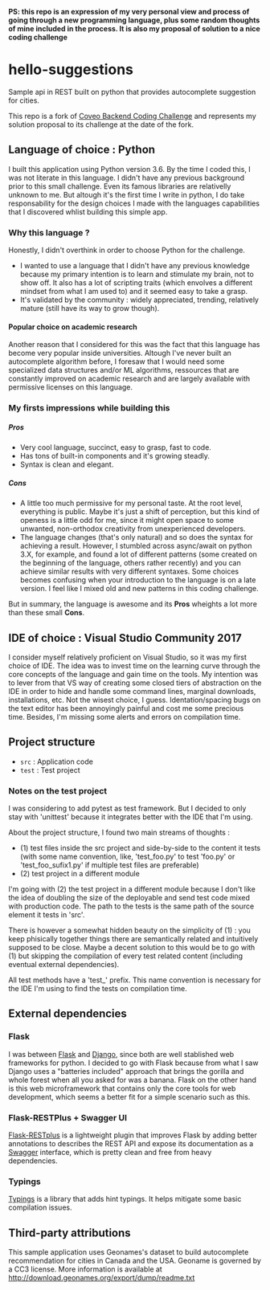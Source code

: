**PS: this repo is an expression of my very personal view and process of going through a new programming language, plus some random thoughts of mine included in the process. It is also my proposal of solution to a nice coding challenge**

# hello-suggestions
Sample api in REST built on python that provides autocomplete suggestion for cities. 

This repo is a fork of [Coveo Backend Coding Challenge](https://github.com/coveo/backend-coding-challenge) and represents my solution proposal to its challenge at the date of the fork.

## Language of choice : Python
I built this application using Python version 3.6. By the time I coded this, I was not literate in this language. I didn't have any previous background prior to this small challenge. Even its famous libraries are relativelly unknown to me. But altough it's the first time I write in python, I do take responsability for the design choices I made with the languages capabilities that I discovered whlist building this simple app.

### Why this language ?
Honestly, I didn't overthink in order to choose Python for the challenge. 
- I wanted to use a language that I didn't have any previous knowledge because my primary intention is to learn and stimulate my brain, not to show off. It also has a lot of scripting traits (which envolves a different mindset from what I am used to) and it seemed easy to take a grasp.
- It's validated by the community : widely appreciated, trending, relatively mature (still have its way to grow though).

#### Popular choice on academic research
Another reason that I considered for this was the fact that this language has become very popular inside universities. Altough I've never built an autocomplete algorithm before, I foresaw that I would need some specialized data structures and/or ML algorithms, ressources that are constantly improved on academic research and are largely available with permissive licenses on this language.

### My firsts impressions while building this

##### Pros
- Very cool language, succinct, easy to grasp, fast to code. 
- Has tons of built-in components and it's growing steadly.
- Syntax is clean and elegant.

##### Cons
- A little too much permissive for my personal taste. At the root level, everything is public. Maybe it's just a shift of perception, but this kind of openess is a little odd for me, since it might open space to some unwanted, non-orthodox creativity from unexperienced developers.
- The language changes (that's only natural) and so does the syntax for achieving a result. However, I stumbled across async/await on python 3.X, for example, and found a lot of different patterns (some created on the beginning of the language, others rather recently) and you can achieve similar results with very different syntaxes. Some choices becomes confusing when your introduction to the language is on a late version. I feel like I mixed old and new patterns in this coding challenge.

But in summary, the language is awesome and its **Pros** wheights a lot more than these small **Cons**.

## IDE of choice : Visual Studio Community 2017
I consider myself relatively proficient on Visual Studio, so it was my first choice of IDE. The idea was to invest time on the learning curve through the core concepts of the language and gain time on the tools. My intention was to lever from that VS way of creating some closed tiers of abstraction on the IDE in order to hide and handle some command lines, marginal downloads, installations, etc. Not the wisest choice, I guess. Identation/spacing bugs on the text editor has been annoyingly painful and cost me some precious time. Besides, I'm missing some alerts and errors on compilation time.

## Project structure
- ```src``` : Application code
- ```test``` : Test project

### Notes on the test project

I was considering to add pytest as test framework. But I decided to only stay with 'unittest' because it integrates better with the IDE that I'm using.

About the project structure, I found two main streams of thoughts :
- (1) test files inside the src project and side-by-side to the content it tests (with some name convention, like, 'test_foo.py' to test 'foo.py' or 'test_foo_sufix1.py' if multiple test files are preferable)
- (2) test project in a different module
    
I'm going with (2) the test project in a different module because I don't like the idea of doubling the size of the deployable and send test code mixed with production code. The path to the tests is the same path of the source element it tests in 'src'.
    
There is however a somewhat hidden beauty on the simplicity of (1) : you keep phisically together things there are semantically related and intuitively supposed to be close.  Maybe a decent solution to this would be to go with (1) but skipping the compilation of every test related content (including eventual external dependencies).

All test methods have a 'test_' prefix.  This name convention is necessary for the IDE I'm using to find the tests on compilation time.

## External dependencies

### Flask
I was between [Flask](http://flask.pocoo.org/) and [Django](https://www.djangoproject.com/), since both are well stablished web frameworks for python. I decided to go with Flask because from what I saw Django uses a "batteries included" approach that brings the gorilla and whole forest when all you asked for was a banana. Flask on the other hand is this web microframework that contains only the core tools for web development, which seems a better fit for a simple scenario such as this.

### Flask-RESTPlus + Swagger UI
[Flask-RESTplus](http://flask-restplus.readthedocs.io/en/stable/) is a lightweight plugin that improves Flask by adding better annotations to describes the REST API and expose its documentation as a [Swagger](https://swagger.io/tools/swagger-ui/) interface, which is pretty clean and free from heavy dependencies.

### Typings
[Typings](https://docs.python.org/3/library/typing.html) is a library that adds hint typings. It helps mitigate some basic compilation issues.

## Third-party attributions

This sample application uses Geonames's dataset to build autocomplete recommendation for cities in Canada and the USA. Geoname is governed by a CC3 license. More information is available at http://download.geonames.org/export/dump/readme.txt
